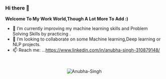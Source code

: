 ### Hi there 👋


**Welcome To My Work World,Though A Lot More To Add :)**
- 🔭 I’m currently improving my machine learning skills and Problem Solving Skills by practicing .
- 👯 I’m looking to collaborate on some Machine learning,Deep learning or NLP projects.
- 📫 Reach me: ...https://www.linkedin.com/in/anubha-singh-310879148/
<br/>

<p align="center"> <img src="https://github-readme-stats.vercel.app/api?username=Anubha-Singh&show_icons=true" alt="Anubha-Singh" /> </p>
<br/>


